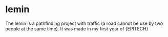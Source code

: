 # lemin
The lemin is a pathfinding project with traffic (a road cannot be use by two people at the same time). It was made in my first year of {EPITECH}
